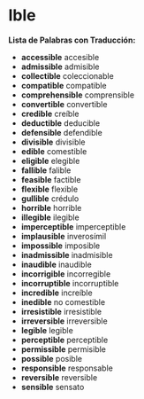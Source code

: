# Ible



**Lista de Palabras con Traducción:**

*   **accessible**    accesible
*   **admissible**    admisible
*   **collectible**    coleccionable
*   **compatible**    compatible
*   **comprehensible**    comprensible
*   **convertible**    convertible
*   **credible**    creíble
*   **deductible**    deducible
*   **defensible**    defendible
*   **divisible**    divisible
*   **edible**    comestible
*   **eligible**    elegible
*   **fallible**    falible
*   **feasible**    factible
*   **flexible**    flexible
*   **gullible**    crédulo
*   **horrible**    horrible
*   **illegible**    ilegible
*   **imperceptible**    imperceptible
*   **implausible**    inverosímil
*   **impossible**    imposible
*   **inadmissible**    inadmisible
*   **inaudible**    inaudible
*   **incorrigible**    incorregible
*   **incorruptible**    incorruptible
*   **incredible**    increíble
*   **inedible**    no comestible
*   **irresistible**    irresistible
*   **irreversible**    irreversible
*   **legible**    legible
*   **perceptible**    perceptible
*   **permissible**    permisible
*   **possible**    posible
*   **responsible**    responsable
*   **reversible**    reversible
*   **sensible**    sensato

